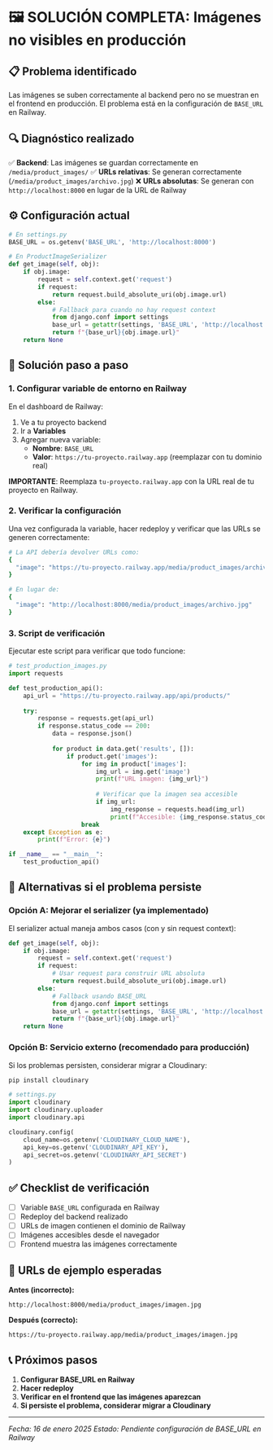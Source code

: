# 🖼️ SOLUCIÓN COMPLETA: Imágenes no visibles en producción

## 📋 Problema identificado

Las imágenes se suben correctamente al backend pero no se muestran en el frontend en producción. El problema está en la configuración de `BASE_URL` en Railway.

## 🔍 Diagnóstico realizado

✅ **Backend**: Las imágenes se guardan correctamente en `/media/product_images/`
✅ **URLs relativas**: Se generan correctamente (`/media/product_images/archivo.jpg`)
❌ **URLs absolutas**: Se generan con `http://localhost:8000` en lugar de la URL de Railway

## ⚙️ Configuración actual

```python
# En settings.py
BASE_URL = os.getenv('BASE_URL', 'http://localhost:8000')

# En ProductImageSerializer
def get_image(self, obj):
    if obj.image:
        request = self.context.get('request')
        if request:
            return request.build_absolute_uri(obj.image.url)
        else:
            # Fallback para cuando no hay request context
            from django.conf import settings
            base_url = getattr(settings, 'BASE_URL', 'http://localhost:8000')
            return f"{base_url}{obj.image.url}"
    return None
```

## 🚀 Solución paso a paso

### 1. Configurar variable de entorno en Railway

En el dashboard de Railway:

1. Ve a tu proyecto backend
2. Ir a **Variables** 
3. Agregar nueva variable:
   - **Nombre**: `BASE_URL`
   - **Valor**: `https://tu-proyecto.railway.app` (reemplazar con tu dominio real)

**IMPORTANTE**: Reemplaza `tu-proyecto.railway.app` con la URL real de tu proyecto en Railway.

### 2. Verificar la configuración

Una vez configurada la variable, hacer redeploy y verificar que las URLs se generen correctamente:

```bash
# La API debería devolver URLs como:
{
  "image": "https://tu-proyecto.railway.app/media/product_images/archivo.jpg"
}

# En lugar de:
{
  "image": "http://localhost:8000/media/product_images/archivo.jpg"
}
```

### 3. Script de verificación

Ejecutar este script para verificar que todo funcione:

```python
# test_production_images.py
import requests

def test_production_api():
    api_url = "https://tu-proyecto.railway.app/api/products/"
    
    try:
        response = requests.get(api_url)
        if response.status_code == 200:
            data = response.json()
            
            for product in data.get('results', []):
                if product.get('images'):
                    for img in product['images']:
                        img_url = img.get('image')
                        print(f"URL imagen: {img_url}")
                        
                        # Verificar que la imagen sea accesible
                        if img_url:
                            img_response = requests.head(img_url)
                            print(f"Accesible: {img_response.status_code == 200}")
                    break
    except Exception as e:
        print(f"Error: {e}")

if __name__ == "__main__":
    test_production_api()
```

## 🔧 Alternativas si el problema persiste

### Opción A: Mejorar el serializer (ya implementado)

El serializer actual maneja ambos casos (con y sin request context):

```python
def get_image(self, obj):
    if obj.image:
        request = self.context.get('request')
        if request:
            # Usar request para construir URL absoluta
            return request.build_absolute_uri(obj.image.url)
        else:
            # Fallback usando BASE_URL
            from django.conf import settings
            base_url = getattr(settings, 'BASE_URL', 'http://localhost:8000')
            return f"{base_url}{obj.image.url}"
    return None
```

### Opción B: Servicio externo (recomendado para producción)

Si los problemas persisten, considerar migrar a Cloudinary:

```bash
pip install cloudinary
```

```python
# settings.py
import cloudinary
import cloudinary.uploader
import cloudinary.api

cloudinary.config(
    cloud_name=os.getenv('CLOUDINARY_CLOUD_NAME'),
    api_key=os.getenv('CLOUDINARY_API_KEY'),
    api_secret=os.getenv('CLOUDINARY_API_SECRET')
)
```

## ✅ Checklist de verificación

- [ ] Variable `BASE_URL` configurada en Railway
- [ ] Redeploy del backend realizado
- [ ] URLs de imagen contienen el dominio de Railway
- [ ] Imágenes accesibles desde el navegador
- [ ] Frontend muestra las imágenes correctamente

## 🎯 URLs de ejemplo esperadas

**Antes (incorrecto):**
```
http://localhost:8000/media/product_images/imagen.jpg
```

**Después (correcto):**
```
https://tu-proyecto.railway.app/media/product_images/imagen.jpg
```

## 📞 Próximos pasos

1. **Configurar BASE_URL en Railway**
2. **Hacer redeploy**
3. **Verificar en el frontend que las imágenes aparezcan**
4. **Si persiste el problema, considerar migrar a Cloudinary**

---

*Fecha: 16 de enero 2025*
*Estado: Pendiente configuración de BASE_URL en Railway*

